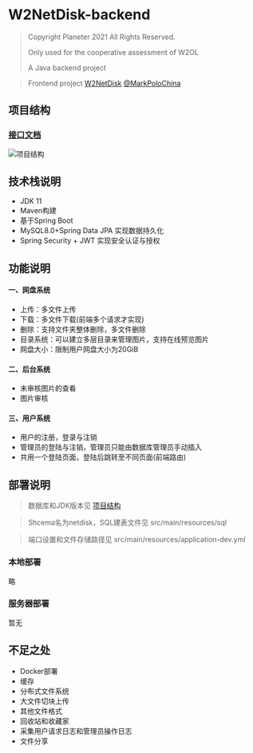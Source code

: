# W2NetDisk-backend

> Copyright Planeter 2021 All Rights Reserved.
>
> Only used for the cooperative assessment of W2OL
>
> A Java backend project 

> Frontend project [W2NetDisk](https://github.com/MarkPoloChina/W2NetDisk) [@MarkPoloChina](https://github.com/MarkPoloChina)

## 项目结构
### [接口文档](http://planeter.icu:8088/swagger-ui.html)

![项目结构](http://planeter.icu:8088/view/130)


## 技术栈说明

* JDK 11
* Maven构建
* 基于Spring Boot
* MySQL8.0+Spring Data JPA 实现数据持久化
* Spring Security + JWT 实现安全认证与授权

## 功能说明
#### 一、网盘系统
* 上传：多文件上传
* 下载：多文件下载(前端多个请求才实现)
* 删除：支持文件夹整体删除，多文件删除
* 目录系统：可以建立多层目录来管理图片，支持在线预览图片
* 网盘大小：限制用户网盘大小为20GiB

#### 二、后台系统
* 未审核图片的查看
* 图片审核

#### 三、用户系统

- 用户的注册，登录与注销
- 管理员的登陆与注销，管理员只能由数据库管理员手动插入
- 共用一个登陆页面，登陆后跳转至不同页面(前端路由)

## 部署说明

> 数据库和JDK版本见 [项目结构](#技术栈说明)

> Shcema名为netdisk，SQL建表文件见 src/main/resources/sql

> 端口设置和文件存储路径见 src/main/resources/application-dev.yml
### 本地部署

略

### 服务器部署

暂无

## 不足之处

- Docker部署
- 缓存
- 分布式文件系统
- 大文件切块上传
- 其他文件格式
- 回收站和收藏家
- 采集用户请求日志和管理员操作日志
- 文件分享
